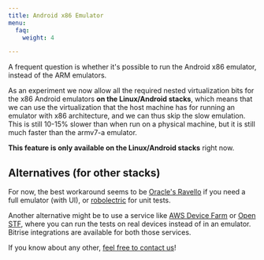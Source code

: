 ```yaml
---
title: Android x86 Emulator
menu:
  faq:
    weight: 4

---
```

A frequent question is whether it's possible to run the Android x86 emulator, instead of the ARM emulators.

As an experiment we now allow all the required nested virtualization bits for the x86 Android emulators **on the Linux/Android stacks**, which means that we can use the virtualization that the host machine has for running an emulator with x86 architecture, and we can thus skip the slow emulation. This is still 10-15% slower than when run on a physical machine, but it is still much faster than the armv7-a emulator.

**This feature is only available on the Linux/Android stacks** right now.

## Alternatives (for other stacks)

For now, the best workaround seems to be [Oracle's Ravello](https://www.ravellosystems.com/) if you need a full emulator (with UI), or [robolectric](http://robolectric.org/) for unit tests.

Another alternative might be to use a service like [AWS Device Farm](https://aws.amazon.com/device-farm/) or [Open STF](https://openstf.io/),
where you can run the tests on real devices instead of in an emulator. Bitrise integrations are available for both those services.

If you know about any other, [feel free to contact us](https://www.bitrise.io/contact)!